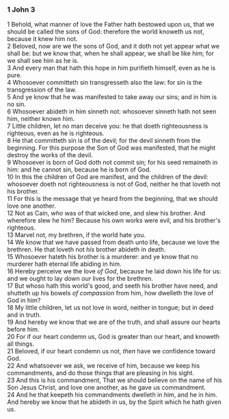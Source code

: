 ### 1 John 3

1 Behold, what manner of love the Father hath bestowed upon us, that we should be called the sons of God: therefore the world knoweth us not, because it knew him not.  
2 Beloved, now are we the sons of God, and it doth not yet appear what we shall be: but we know that, when he shall appear, we shall be like him; for we shall see him as he is.  
3 And every man that hath this hope in him purifieth himself, even as he is pure.  
4 Whosoever committeth sin transgresseth also the law: for sin is the transgression of the law.  
5 And ye know that he was manifested to take away our sins; and in him is no sin.  
6 Whosoever abideth in him sinneth not: whosoever sinneth hath not seen him, neither known him.  
7 Little children, let no man deceive you: he that doeth righteousness is righteous, even as he is righteous.  
8 He that committeth sin is of the devil; for the devil sinneth from the beginning. For this purpose the Son of God was manifested, that he might destroy the works of the devil.  
9 Whosoever is born of God doth not commit sin; for his seed remaineth in him: and he cannot sin, because he is born of God.  
10 In this the children of God are manifest, and the children of the devil: whosoever doeth not righteousness is not of God, neither he that loveth not his brother.  
11 For this is the message that ye heard from the beginning, that we should love one another.  
12 Not as Cain, *who* was of that wicked one, and slew his brother. And wherefore slew he him? Because his own works were evil, and his brother's righteous.  
13 Marvel not, my brethren, if the world hate you.  
14 We know that we have passed from death unto life, because we love the brethren. He that loveth not *his* brother abideth in death.  
15 Whosoever hateth his brother is a murderer: and ye know that no murderer hath eternal life abiding in him.  
16 Hereby perceive we the love *of God*, because he laid down his life for us: and we ought to lay down *our* lives for the brethren.  
17 But whoso hath this world's good, and seeth his brother have need, and shutteth up his bowels *of compassion* from him, how dwelleth the love of God in him?  
18 My little children, let us not love in word, neither in tongue; but in deed and in truth.  
19 And hereby we know that we are of the truth, and shall assure our hearts before him.  
20 For if our heart condemn us, God is greater than our heart, and knoweth all things.  
21 Beloved, if our heart condemn us not, *then* have we confidence toward God.  
22 And whatsoever we ask, we receive of him, because we keep his commandments, and do those things that are pleasing in his sight.  
23 And this is his commandment, That we should believe on the name of his Son Jesus Christ, and love one another, as he gave us commandment.  
24 And he that keepeth his commandments dwelleth in him, and he in him. And hereby we know that he abideth in us, by the Spirit which he hath given us.  
